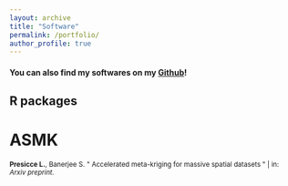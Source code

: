 ```yaml
---
layout: archive
title: "Software"
permalink: /portfolio/
author_profile: true
---
```


#### You can also find my softwares on my [Github](https://github.com/lucapresicce)!

## R packages

# ASMK 
<sub><b>Presicce L.</b>, Banerjee S. &quot; Accelerated meta-kriging for massive spatial datasets &quot; | in: <i>Arxiv preprint<i/>.

<!---  
[paper](https://www.aclweb.org/anthology/2021.hackashop-1.19.pdf) |
[slides](https://myrthereuver.github.io/talks/Slides_ArgMiningstance.pdf)  |
[poster](https://myrthereuver.github.io/talks/MattisReuver_HackathonReport%20(6).pdf) |
[code/demo](https://github.com/myrthereuver/Hackathon_MediaComments/blob/main/Hackathon_comments_script.ipynb)</sub>
--->
